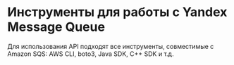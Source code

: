 # Инструменты для работы с Yandex Message Queue

Для использования API подходят все инструменты, совместимые с Amazon SQS: AWS CLI, boto3, Java SDK, C++ SDK и т.д.

